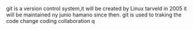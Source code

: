 git is a version control system,it will be created by Linux tarveld in 2005 it will be maintained ny junio hamano since then.
git is used to traking the code change 
coding collaboration
q
